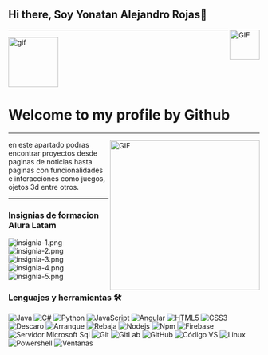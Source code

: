 ### <h2>Hi there, Soy Yonatan Alejandro Rojas👋</h2>
<img align="right" alt="GIF" height="60" src="https://media.giphy.com/media/du3J3cXyzhj75IOgvA/giphy.gif"/>
<hr>
<img align="rigth" margin="50px 100px" alt="gif" src="https://acegif.com/wp-content/uploads/funny-anime-gif-14.gif" width="100px" heigth="100px" border-radius="10px">
<h1>Welcome to my profile by Github</h1>
<hr>
<img align="right" alt="GIF" src="https://i.pinimg.com/originals/39/82/8c/39828c7dab661d0a305b43744dd9745e.gif" width="300px" height="300px">

en este apartado podras encontrar proyectos desde paginas de noticias hasta paginas con funcionalidades e interacciones como juegos, ojetos 3d entre otros.
<hr>

### Insignias de formacion Alura Latam

![insignia-1.png](https://i.postimg.cc/Pq7Sn3QR/insignia-1.png)
![insignia-2.png](https://i.postimg.cc/nzPb5GXF/insignia-2.png)
![insignia-3.png](https://i.postimg.cc/YCdHY7tL/insignia-3.png)
![insignia-4.png](https://i.postimg.cc/1t62C11H/insignia-4.png)
![insignia-5.png](https://i.postimg.cc/tJkrwXSh/insignia-5.png)

###  Lenguajes y herramientas 🛠

![ Java ](http://img.shields.io/badge/-Java-5B4638?style=flat-square&logo=java&logoColor=ffffff)
![ C# ](https://img.shields.io/badge/-C%23-blue)
![ Python ](http://img.shields.io/badge/-Python-3776AB?style=flat-square&logo=python&logoColor=ffffff)
![ JavaScript ](https://img.shields.io/badge/-JavaScript-%23F7DF1C?style=flat-square&logo=javascript&logoColor=000000&labelColor=%23F7DF1C&color=%23FFCE5A)
![ Angular ](https://img.shields.io/badge/-Angular-red)
![ HTML5 ](https://img.shields.io/badge/-HTML5-%23E44D27?style=flat-square&logo=html5&logoColor=ffffff)
![ CSS3 ](https://img.shields.io/badge/-CSS3-%231572B6?style=flat-square&logo=css3)
![ Descaro ](https://img.shields.io/badge/-Sass-%23CC6699?style=flat-square&logo=sass&logoColor=ffffff)
![ Arranque ](https://img.shields.io/badge/-Bootstrap-563D7C?style=flat-square&logo=Bootstrap)
![ Rebaja ](https://img.shields.io/badge/-Markdown-000000?style=flat-square&logo=markdown)
![ Nodejs ](https://img.shields.io/badge/-Nodejs-339933?style=flat-square&logo=Node.js&logoColor=ffffff)
![ Npm ](https://img.shields.io/badge/-npm-CB3837?style=flat-square&logo=npm)
![ Firebase ](https://img.shields.io/badge/-Firebase-FFCA28?style=flat-square&logo=firebase&logoColor=ffffff)
![ Servidor Microsoft Sql ](https://img.shields.io/badge/-Sql%20Server-CC2927?style=flat-square&logo=microsoft-sql-server&logoColor=ffffff)
![ Git ](https://img.shields.io/badge/-Git-%23F05032?style=flat-square&logo=git&logoColor=%23ffffff)
![ GitLab ](https://img.shields.io/badge/-GitLab-FCA121?style=flat-square&logo=gitlab)
![ GitHub ](https://img.shields.io/badge/-GitHub-181717?style=flat-square&logo=github)
![ Código VS ](http://img.shields.io/badge/-VS%20Code-007ACC?style=flat-square&logo=visual-studio-code&logoColor=ffffff)
![ Linux ](https://img.shields.io/badge/Linux-v22.04-->-lightgrey)
![ Powershell ](http://img.shields.io/badge/-Powershell-5391FE?style=flat-square&logo=powershell&logoColor=ffffff)
![ Ventanas ](http://img.shields.io/badge/-Windows-0078D6?style=flat-square&logo=windows&logoColor=ffffff)

